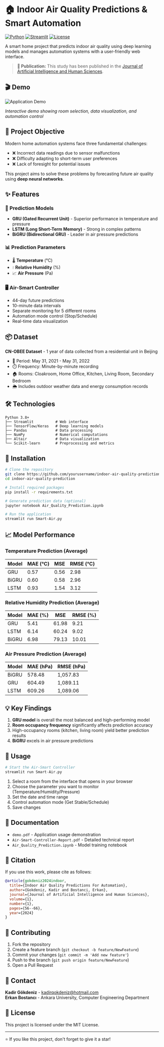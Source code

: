 # 🏠 Indoor Air Quality Predictions & Smart Automation

[![Python](https://img.shields.io/badge/Python-3.8+-blue.svg)](https://www.python.org/)
[![Streamlit](https://img.shields.io/badge/Streamlit-1.0+-red.svg)](https://streamlit.io/)
[![License](https://img.shields.io/badge/License-MIT-green.svg)](LICENSE)

A smart home project that predicts indoor air quality using deep learning models and manages automation systems with a user-friendly web interface.

> **📄 Publication:** This study has been published in the [Journal of Artificial Intelligence and Human Sciences](https://dergipark.org.tr/tr/pub/jaihs).

## 🎬 Demo

![Application Demo](assets/animation.gif)

*Interactive demo showing room selection, data visualization, and automation control*

## 🎯 Project Objective

Modern home automation systems face three fundamental challenges:
- ❌ Incorrect data readings due to sensor malfunctions
- ❌ Difficulty adapting to short-term user preferences
- ❌ Lack of foresight for potential issues

This project aims to solve these problems by forecasting future air quality using **deep neural networks**.

## ✨ Features

### 🤖 Prediction Models
- **GRU (Gated Recurrent Unit)** - Superior performance in temperature and pressure
- **LSTM (Long Short-Term Memory)** - Strong in complex patterns
- **BiGRU (Bidirectional GRU)** - Leader in air pressure predictions

### 📊 Prediction Parameters
- 🌡️ **Temperature** (°C)
- 💧 **Relative Humidity** (%)
- 📈 **Air Pressure** (Pa)

### 🖥️ Air-Smart Controller
- 44-day future predictions
- 10-minute data intervals
- Separate monitoring for 5 different rooms
- Automation mode control (Stop/Schedule)
- Real-time data visualization

## 📦 Dataset

**CN-OBEE Dataset** - 1 year of data collected from a residential unit in Beijing
- 📅 Period: May 31, 2021 - May 31, 2022
- ⏱️ Frequency: Minute-by-minute recording
- 🏠 Rooms: Cloakroom, Home Office, Kitchen, Living Room, Secondary Bedroom
- 🌦️ Includes outdoor weather data and energy consumption records

## 🛠️ Technologies

```
Python 3.8+
├── Streamlit          # Web interface
├── TensorFlow/Keras   # Deep learning models
├── Pandas             # Data processing
├── NumPy              # Numerical computations
├── Altair             # Data visualization
└── Scikit-learn       # Preprocessing and metrics
```

## 🚀 Installation

```bash
# Clone the repository
git clone https://github.com/yourusername/indoor-air-quality-prediction.git
cd indoor-air-quality-prediction

# Install required packages
pip install -r requirements.txt

# Generate prediction data (optional)
jupyter notebook Air_Quality_Prediction.ipynb

# Run the application
streamlit run Smart-Air.py
```

## 📈 Model Performance

### Temperature Prediction (Average)
| Model  | MAE (°C) | MSE | RMSE (°C) |
|--------|----------|-----|-----------|
| GRU    | 0.57     | 0.56| 2.98      |
| BiGRU  | 0.60     | 0.58| 2.96      |
| LSTM   | 0.93     | 1.54| 3.12      |

### Relative Humidity Prediction (Average)
| Model  | MAE (%)  | MSE    | RMSE (%) |
|--------|----------|--------|----------|
| GRU    | 5.41     | 61.98  | 9.21     |
| LSTM   | 6.14     | 60.24  | 9.02     |
| BiGRU  | 6.98     | 79.13  | 10.01    |

### Air Pressure Prediction (Average)
| Model  | MAE (hPa) | RMSE (hPa) |
|--------|-----------|------------|
| BiGRU  | 578.48    | 1,057.83   |
| GRU    | 604.49    | 1,089.11   |
| LSTM   | 609.26    | 1,089.06   |

## 💡 Key Findings

1. **GRU model** is overall the most balanced and high-performing model
2. **Room occupancy frequency** significantly affects prediction accuracy
3. High-occupancy rooms (kitchen, living room) yield better prediction results
4. **BiGRU** excels in air pressure predictions

## 📖 Usage

```python
# Start the Air-Smart Controller
streamlit run Smart-Air.py
```

1. Select a room from the interface that opens in your browser
2. Choose the parameter you want to monitor (Temperature/Humidity/Pressure)
3. Set the date and time range
4. Control automation mode (Get Stable/Schedule)
5. Save changes

## 📄 Documentation

- `demo.pdf` - Application usage demonstration
- `Air-Smart-Controller-Report.pdf` - Detailed technical report
- `Air_Quality_Prediction.ipynb` - Model training notebook

## 🔬 Citation

If you use this work, please cite as follows:

```bibtex
@article{gokdeniz2024indoor,
  title={Indoor Air Quality Predictions For Automation},
  author={Gokdeniz, Kadir and Bostanci, Erkan},
  journal={Journal of Artificial Intelligence and Human Sciences},
  volume={1},
  number={1},
  pages={56--66},
  year={2024}
}
```

## 🤝 Contributing

1. Fork the repository
2. Create a feature branch (`git checkout -b feature/NewFeature`)
3. Commit your changes (`git commit -m 'Add new feature'`)
4. Push to the branch (`git push origin feature/NewFeature`)
5. Open a Pull Request

## 📧 Contact

**Kadir Gökdeniz** - kadirqokdeniz@hotmail.com  
**Erkan Bostancı** - Ankara University, Computer Engineering Department

## 📝 License

This project is licensed under the MIT License.

---

⭐ If you like this project, don't forget to give it a star!
